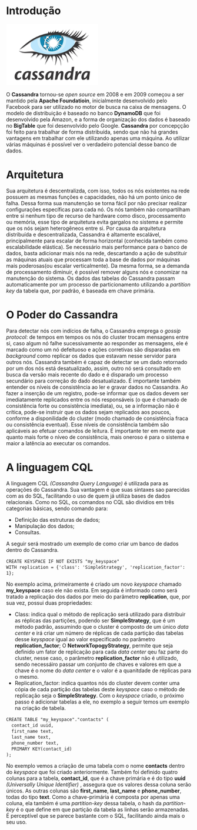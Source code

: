 # Introdução

<img src="img/cassandra-logo.png" width="250">

O **Cassandra** tornou-se *open source* em 2008 e em 2009 começou a ser mantido pela **Apache Foundatioin**, inicialmente
desenvolvido pelo Facebook para ser utilizado no motor de busca na caixa de mensagens. O modelo de distribuição é baseado
no banco **DynamoDB** que foi desenvolvido pela Amazon, e a forma de organização dos dados é baseado no **BigTable** que
foi desenvolvido pelo Google. **Cassandra** por concepçção foi feito para trabalhar de forma distribuída, sendo que não há
grandes vantagens em trabalhar com ele utilizando apenas uma máquina. Ao utilizar várias máquinas é possível ver o verdadeiro
potencial desse banco de dados.

# Arquitetura
Sua arquitetura é descentralizda, com isso, todos os nós existentes na rede possuem as mesmas funções e capacidades, não há um
ponto único de falha. Dessa forma sua manutenção se torna fácil por não precisar realizar configurações específicas para cada nó.
Os nós também não compartilham entre si nenhum tipo de recurso de hardware como disco, processamento ou memória, esse tipo de
arquitetura evita gargalos no sistema e permite que os nós sejam heterogêneos entre si. Por causa da arquitetura distribuída e
descentralizada, Cassandra é altamente escalável, principalmente para escalar de forma horizontal (conhecida também como escalabilidade
elástica). Se necessário mais performance para o banco de dados, basta adicionar mais nós na rede, descartando a ação de substituir
as máquinas atuais que processam toda a base de dados por máquinas mais poderosas(ou escalar verticalmente). Da mesma forma,
se a demanda de processamento diminuir, é possível remover alguns nós e conomizar na manutenção do sistema.
Os dados das tabelas do Cassandra passam automaticamente por um processo de particionamento utilizando a *partition key* da
tabela que, por padrão, é baseada em chave primária. 

# O Poder do Cassandra
Para detectar nós com indícios de falha, o Cassandra emprega o *gossip protocol*: de tempos em tempos os nós do cluster
trocam mensagens entre si, caso algum nó falhe sucessivamente ao responder as mensagens, ele é marcado como um nó
defeituoso e ações corretivas são disparadas em *background* como replicar os dados que estavam nesse servidor para
outros nós. Cassandra também é capaz de detectar se um dado retornado por um dos nós está desatualizado, assim, outro
nó será consultado em busca da versão mais recente do dado e é disparado um processo secundário para correção do dado
desatualizado.
É importante também entender os níveis de consistência ao ler e gravar dados no Cassandra. Ao fazer a inserção de um registro,
pode-se informar que os dados devem ser imediatamente replicados entre os nós responsáveis (o que é chamado de consistência
forte ou consistência imediata), ou, se a informação não é crítica, pode-se instruir que os dados sejam replicados aos poucos,
conforme a disponilidade do cluster (modo chamado de consistência fraca ou consistência eventual). Esse níveis de consistência
também são aplicáveis ao efetuar comandos de leitura. É importante ter em mente que quanto mais forte o níveo de consistência,
mais oneroso é para o sistema e maior a latência ao executar os comandos.

# A linguagem CQL
A linguagem CQL *(Cassandra Query Language)* é utilizada para as operações do Cassandra. Sua vantagem é que suas sintaxes
sao parecidas com as do SQL, facilitando o uso de quem já utiliza bases de dados relacionais. Como no SQL, os comandos no CQL
são dividios em três categorias básicas, sendo comando para:
* Definição das estruturas de dados; 
* Manipulação dos dados;
* Consultas.

A seguir será mostrado um exemplo de como criar um banco de dados dentro do Cassandra.
```
CREATE KEYSPACE IF NOT EXISTS "my_keyspace"
WITH replication = {'class': 'SimpleStrategy', 'replication_factor': 1};
```
No exemplo acima, primeiramente é criado um novo *keyspace* chamado **my_keyspace** caso ele não exista. Em seguida é informado
como será tratado a replicação dos dados por meio do parâmetro **replication**, que, por sua vez, possui duas propriedades:
* Class: indica qual o método de replicação será utilizado para distribuir as réplicas das partições, podendo ser **SimpleStrategy**,
que é um método padrão, assumindo que o cluster é composto de um único *data center* e irá criar um número de réplicas de
cada partição das tabelas desse *keyspace* igual ao valor especificado no parâmetro **replication_factor**; O **NetworkTopogyStrategy**,
permite que seja definido um fator de replicação para cada *data center* qeu faz parte do cluster, nesse caso, o parâmetro **replication_factor** não é utilizado, sendo necessáiro passar um conjunto de chaves e valores em que a chave é o nome do *data
center* e o valor é a quanitdade de réplicas para o mesmo.
* Replication_factor: indica quantos nós do cluster devem conter uma cópia de cada partição das tabelas deste *keyspace* caso o
método de replicação seja o **SimpleStrategy**.
Com o *keyspace* criado, o próximo passo é adicionar tabelas a ele, no exemplo a seguir temos um exemplo na criação de tabela.
```
CREATE TABLE "my_keyspace"."contacts" (
  contact_id uuid,
  first_name text,
  last_name text,
  phone_number text,
  PRIMARY KEY(contact_id)
);
```
No exemplo vemos a criação de uma tabela com o nome **contacts** dentro do *keyspace* que foi criado anteriormente. Também foi
definido quatro colunas para a tabela, **contact_id**, que é a chave primária e é do tipo **uuid** *(Universally Unique Identifier)*
, assegura que os valores dessa coluna serão únicos. As outras colunas são **first_name**, **last_name** e **phone_number**, todas
do tipo **text**. Como a chave-primária é composta por apenas uma coluna, ela também é uma *partition-key* dessa tabela, o hash
da *partition-key* é o que define em que partição da tabela as linhas serão armazenadas. É perceptível que se parece bastante
com o SQL, facilitando ainda mais o seu uso.
